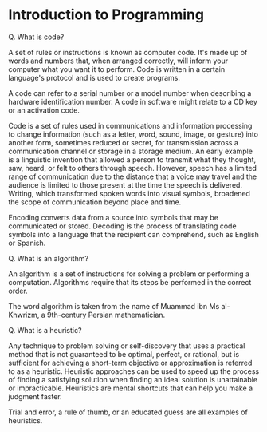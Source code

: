 # Introduction to Programming

Q. What is code?

A set of rules or instructions is known as computer code. It's made up of words and numbers that, when arranged correctly, will inform your computer what you want it to perform. Code is written in a certain language's protocol and is used to create programs.

A code can refer to a serial number or a model number when describing a hardware identification number. A code in software might relate to a CD key or an activation code.

Code is a set of rules used in communications and information processing to change information (such as a letter, word, sound, image, or gesture) into another form, sometimes reduced or secret, for transmission across a communication channel or storage in a storage medium. An early example is a linguistic invention that allowed a person to transmit what they thought, saw, heard, or felt to others through speech. However, speech has a limited range of communication due to the distance that a voice may travel and the audience is limited to those present at the time the speech is delivered. Writing, which transformed spoken words into visual symbols, broadened the scope of communication beyond place and time.

Encoding converts data from a source into symbols that may be communicated or stored. Decoding is the process of translating code symbols into a language that the recipient can comprehend, such as English or Spanish.

Q. What is an algorithm?

An algorithm is a set of instructions for solving a problem or performing a computation. Algorithms require that its steps be performed in the correct order.

The word algorithm is taken from the name of Muammad ibn Ms al-Khwrizm, a 9th-century Persian mathematician.

Q. What is a heuristic?

Any technique to problem solving or self-discovery that uses a practical method that is not guaranteed to be optimal, perfect, or rational, but is sufficient for achieving a short-term objective or approximation is referred to as a heuristic. Heuristic approaches can be used to speed up the process of finding a satisfying solution when finding an ideal solution is unattainable or impracticable. Heuristics are mental shortcuts that can help you make a judgment faster.

Trial and error, a rule of thumb, or an educated guess are all examples of heuristics.